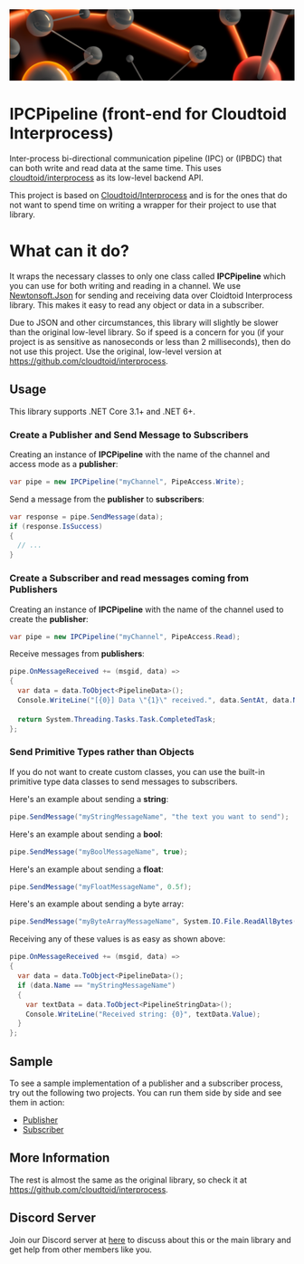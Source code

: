 <img src="https://raw.githubusercontent.com/LordOfXen/IPCPipeline/main/logo_header.png">

# IPCPipeline (front-end for Cloudtoid Interprocess)
Inter-process bi-directional communication pipeline (IPC) or (IPBDC) that can both write and read data at the same time. This uses [cloudtoid/interprocess](https://github.com/cloudtoid/interprocess) as its low-level backend API.

This project is based on [Cloudtoid/Interprocess](https://github.com/cloudtoid/interprocess) and is for the ones that do not want to spend time on writing a wrapper for their project to use that library.

# What can it do?
It wraps the necessary classes to only one class called **IPCPipeline** which you can use for both writing and reading in a channel.
We use [Newtonsoft.Json](https://github.com/JamesNK/Newtonsoft.Json) for sending and receiving data over Cloidtoid Interprocess library. This makes it easy to read any object or data in a subscriber.

Due to JSON and other circumstances, this library will slightly be slower than the original low-level library. So if speed is a concern for you (if your project is as sensitive as nanoseconds or less than 2 milliseconds), then do not use this project. Use the original, low-level version at https://github.com/cloudtoid/interprocess.

## Usage

This library supports .NET Core 3.1+ and .NET 6+.

### Create a Publisher and Send Message to Subscribers
Creating an instance of **IPCPipeline** with the name of the channel and access mode as a **publisher**:

```csharp
var pipe = new IPCPipeline("myChannel", PipeAccess.Write);
```

Send a message from the **publisher** to **subscribers**:
```csharp
var response = pipe.SendMessage(data);
if (response.IsSuccess)
{
  // ...
}
```

### Create a Subscriber and read messages coming from Publishers
Creating an instance of **IPCPipeline** with the name of the channel used to create the **publisher**:
```csharp
var pipe = new IPCPipeline("myChannel", PipeAccess.Read);
```

Receive messages from **publishers**:
```csharp
pipe.OnMessageReceived += (msgid, data) =>
{
  var data = data.ToObject<PipelineData>();
  Console.WriteLine("[{0}] Data \"{1}\" received.", data.SentAt, data.Name);
  
  return System.Threading.Tasks.Task.CompletedTask;
};
```

### Send Primitive Types rather than Objects
If you do not want to create custom classes, you can use the built-in primitive type data classes to send messages to subscribers.

Here's an example about sending a **string**:
```csharp
pipe.SendMessage("myStringMessageName", "the text you want to send");
```

Here's an example about sending a **bool**:
```csharp
pipe.SendMessage("myBoolMessageName", true);
```

Here's an example about sending a **float**:
```csharp
pipe.SendMessage("myFloatMessageName", 0.5f);
```

Here's an example about sending a byte array:
```csharp
pipe.SendMessage("myByteArrayMessageName", System.IO.File.ReadAllBytes("myImage.png")); // Make sure the buffer is big enough in subscriber's IPCPipeline class instance.
```

Receiving any of these values is as easy as shown above:
```csharp
pipe.OnMessageReceived += (msgid, data) =>
{
  var data = data.ToObject<PipelineData>();
  if (data.Name == "myStringMessageName")
  {
    var textData = data.ToObject<PipelineStringData>();
    Console.WriteLine("Received string: {0}", textData.Value);
  }
};
```

## Sample

To see a sample implementation of a publisher and a subscriber process, try out the following two projects. You can run them side by side and see them in action:

- [Publisher](src/PublisherTest/)
- [Subscriber](src/SubscriberTest/)

## More Information

The rest is almost the same as the original library, so check it at https://github.com/cloudtoid/interprocess.

## Discord Server

Join our Discord server at [here](https://discord.gg/deskasoft) to discuss about this or the main library and get help from other members like you.
